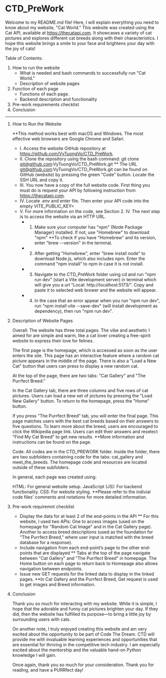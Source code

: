 # CTD_PreWork

Welcome to my README.md file! Here, I will explain everything you need to know about my website, "Cat World." This website was created using the Cat API, available at https://thecatapi.com. It showcases a variety of cat pictures and explores different cat breeds along with their characteristics. I hope this website brings a smile to your face and brightens your day with the joy of cats!

Table of Contents:

1. How to run the website
    - What is needed and bash commands to successfully run "Cat World."
    - Description of website pages
2. Function of each page
    - Functions of each page.
    - Backend description and functionality
3. Pre-work requirements checklist
4. Conclusion

---

1. How to Run the Website

    **This method works best with macOS and Windows. The most effective web browsers are Google Chrome and Safari.

    - I. Access the website GitHub repository at https://github.com/VyTuongVo/CTD_PreWork.
    - II. Clone the repository using the bash command: git clone git@github.com:VyTuongVo/CTD_PreWork.git
    ** The URL git@github.com:VyTuongVo/CTD_PreWork.git can be found on GitHub (website) by pressing the green "Code" button. Locate the SSH URL and copy it.
    - III. You now have a copy of the full website code. First thing you must do is request your API by following instruction from https://thecatapi.com. 
    - IV. Locate .env and enter file. Then enter your API code into the empty VITE_PUBLIC_KEY=
    - V. For more information on the code, see Section 2. IV. The next step is to access the website via an HTTP URL.
        - 1. Make sure your computer has "npm" (Node Package Manager) installed. If not, use "Homebrew" to download "npm"
        **To check if you have "Homebrew" and its version, enter "brew --version" in the terminal.
       - 2. After getting "Homebrew", enter "brew install node" to download Node.js, which also includes npm.  Enter the command "npm install" to npm in case it is not install.
       - 3. Navigate to the CTD_PreWork folder using cd and run "npm run dev" (start a Vite development server) in terminal which will give you a url "Local:   http://localhost:5173/". Copy and paste it to selected web brower and the website will appear.
       - 4. In the case that an error appear when you run "npm run dev", run "npm install vite --save-dev" (will install development as dependency), then run "npm run dev".

2. Description of Website Pages

    Overall:
    The website has three total pages. The vibe and aesthetic I aimed for are simple and warm, like a cat lover creating a free-spirit website to express their love for felines.

    The first page is the homepage, which is accessed as soon as the user enters the site. This page has an interactive feature where a random cat picture appears in the middle of the page. There is also a "Load a New Cat" button that users can press to display a new random cat.

    At the top of the page, there are two tabs: "Cat Gallery" and "The Purrfect Breed."

    In the Cat Gallery tab, there are three columns and five rows of cat pictures. Users can load a new set of pictures by pressing the "Load New Gallery" button. To return to the homepage, press the "Home" button.

    If you press "The Purrfect Breed" tab, you will enter the final page. This page matches users with the best cat breeds based on their answers to five questions. To learn more about the breed, users are encouraged to click the Wikipedia page link. Users can edit their answers and reselect "Find My Cat Breed" to get new results.
    **More information and instructions can be found on the page.

    Code:
    All codes are in the CTD_PREWORK folder. Inside the folder, there are two subfolders containing code for the tabs: cat_gallery and meet_the_breeds. The homepage code and resources are located outside of these subfolders.

    In general, each page was created using:

    HTML: For general website setup.
    JavaScript (JS): For backend functionality.
    CSS: For website styling.
    **Please refer to the indivial code files' comments and notations for more detailed information.


3. Pre-work requiremnt checklist

    - Display the data for at least 2 of the end-points in the API
        ** For this website, I used two APIs: One to access images (used on the homepage for "Random Cat Image" and in the Cat Gallery page). Another to access breed descriptions (used as the foundation for "The Purrfect Breed," where user input is matched with the breed database for a response).
    - Include navigation from each end-point’s page to the other end-points that are displayed
        ** Tabs at the top of the page navigate between "Cat Gallery" and "The Purrfect Breed" in homepage. The Home button on each page to return back to Homepage also allows navigation between endpoints.
    - Issue new GET requests for the linked data to display in the linked pages.
        **In Cat Gallery and the Purrfect Breed, Get request is used to get images and Breed information.


4. Conclusion

    Thank you so much for interacting with my website. While it is simple, I hope that the adorable and funny cat pictures brighten your day. If they did, then the website has fulfilled its purpose—to bring a little joy by surrounding users with cats.

    On another note, I truly enjoyed creating this website and am very excited about the opportunity to be part of Code The Dream. CTD will provide me with invaluable learning experiences and opportunities that are essential for thriving in the competitive tech industry. I am especially excited about the mentorship and the valuable hand-on Python knowledge I will gain.

    Once again, thank you so much for your consideration. Thank you for reading, and have a PURRfect day!

